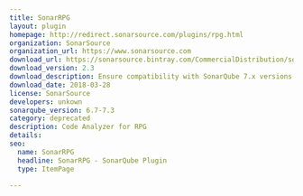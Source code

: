 ```yaml
---
title: SonarRPG
layout: plugin
homepage: http://redirect.sonarsource.com/plugins/rpg.html
organization: SonarSource
organization_url: https://www.sonarsource.com
download_url: https://sonarsource.bintray.com/CommercialDistribution/sonar-rpg-plugin/sonar-rpg-plugin-2.3.0.1187.jar
download_version: 2.3
download_description: Ensure compatibility with SonarQube 7.x versions
download_date: 2018-03-28
license: SonarSource
developers: unkown
sonarqube_version: 6.7-7.3
category: deprecated
description: Code Analyzer for RPG
details: 
seo: 
  name: SonarRPG
  headline: SonarRPG - SonarQube Plugin
  type: ItemPage

---
```

